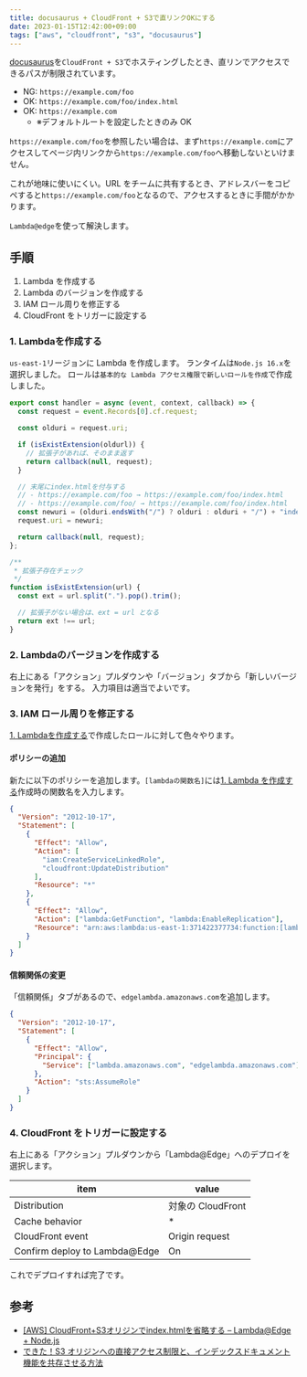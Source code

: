 ```yaml
---
title: docusaurus + CloudFront + S3で直リンクOKにする
date: 2023-01-15T12:42:00+09:00
tags: ["aws", "cloudfront", "s3", "docusaurus"]
---
```


[docusaurus](https://docusaurus.io)を`CloudFront + S3`でホスティングしたとき、直リンでアクセスできるパスが制限されています。

- NG: `https://example.com/foo`
- OK: `https://example.com/foo/index.html`
- OK: `https://example.com`
  - ※デフォルトルートを設定したときのみ OK

`https://example.com/foo`を参照したい場合は、まず`https://example.com`にアクセスしてページ内リンクから`https://example.com/foo`へ移動しないといけません。

これが地味に使いにくい。URL をチームに共有するとき、アドレスバーをコピペすると`https://example.com/foo`となるので、アクセスするときに手間がかかります。

`Lambda@edge`を使って解決します。

## 手順

1. Lambda を作成する
2. Lambda のバージョンを作成する
3. IAM ロール周りを修正する
4. CloudFront をトリガーに設定する

### 1. Lambdaを作成する

`us-east-1`リージョンに Lambda を作成します。
ランタイムは`Node.js 16.x`を選択しました。
ロールは`基本的な Lambda アクセス権限で新しいロールを作成`で作成しました。

```js
export const handler = async (event, context, callback) => {
  const request = event.Records[0].cf.request;

  const olduri = request.uri;

  if (isExistExtension(oldurl)) {
    // 拡張子があれば、そのまま返す
    return callback(null, request);
  }

  // 末尾にindex.htmlを付与する
  // - https://example.com/foo → https://example.com/foo/index.html
  // - https://example.com/foo/ → https://example.com/foo/index.html
  const newuri = (olduri.endsWith("/") ? olduri : olduri + "/") + "index.html";
  request.uri = newuri;

  return callback(null, request);
};

/**
 * 拡張子存在チェック
 */
function isExistExtension(url) {
  const ext = url.split(".").pop().trim();

  // 拡張子がない場合は、ext = url となる
  return ext !== url;
}
```

### 2. Lambdaのバージョンを作成する

右上にある「アクション」プルダウンや「バージョン」タブから「新しいバージョンを発行」をする。
入力項目は適当でよいです。

### 3. IAM ロール周りを修正する

[1. Lambdaを作成する](#1-Lambdaを作成する)で作成したロールに対して色々やります。

#### ポリシーの追加

新たに以下のポリシーを追加します。`[lambdaの関数名]`には[1. Lambda を作成する](#1-Lambdaを作成する)作成時の関数名を入力します。

```json
{
  "Version": "2012-10-17",
  "Statement": [
    {
      "Effect": "Allow",
      "Action": [
        "iam:CreateServiceLinkedRole",
        "cloudfront:UpdateDistribution"
      ],
      "Resource": "*"
    },
    {
      "Effect": "Allow",
      "Action": ["lambda:GetFunction", "lambda:EnableReplication"],
      "Resource": "arn:aws:lambda:us-east-1:371422377734:function:[lambdaの関数名]:*"
    }
  ]
}
```

#### 信頼関係の変更

「信頼関係」タブがあるので、`edgelambda.amazonaws.com`を追加します。

```json
{
  "Version": "2012-10-17",
  "Statement": [
    {
      "Effect": "Allow",
      "Principal": {
        "Service": ["lambda.amazonaws.com", "edgelambda.amazonaws.com"]
      },
      "Action": "sts:AssumeRole"
    }
  ]
}
```

### 4. CloudFront をトリガーに設定する

右上にある「アクション」プルダウンから「Lambda@Edge」へのデプロイを選択します。

| item                          | value             |
| ----------------------------- | ----------------- |
| Distribution                  | 対象の CloudFront |
| Cache behavior                | \*                |
| CloudFront event              | Origin request    |
| Confirm deploy to Lambda@Edge | On                |

これでデプロイすれば完了です。

## 参考

- [[AWS] CloudFront+S3オリジンでindex.htmlを省略する – Lambda@Edge + Node.js](https://blog.katsubemakito.net/aws/cloudfront-skip-indexhtml)
- [できた！S3 オリジンへの直接アクセス制限と、インデックスドキュメント機能を共存させる方法](https://dev.classmethod.jp/articles/directory-indexes-in-s3-origin-backed-cloudfront/)
